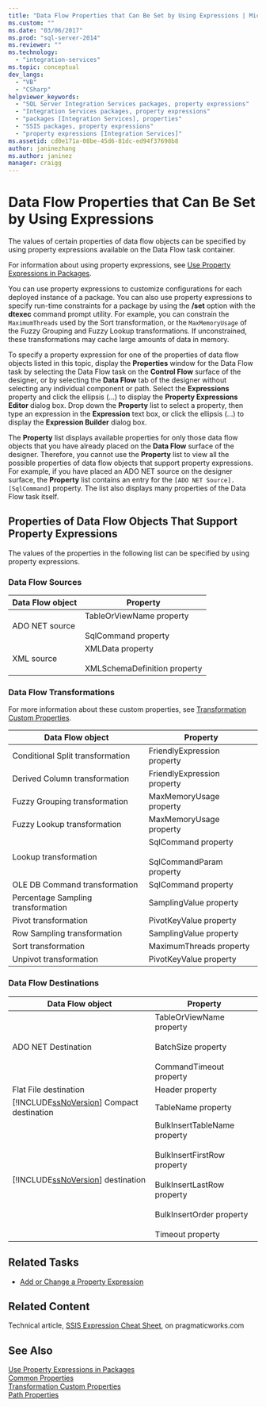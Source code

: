 ```yaml
---
title: "Data Flow Properties that Can Be Set by Using Expressions | Microsoft Docs"
ms.custom: ""
ms.date: "03/06/2017"
ms.prod: "sql-server-2014"
ms.reviewer: ""
ms.technology: 
  - "integration-services"
ms.topic: conceptual
dev_langs: 
  - "VB"
  - "CSharp"
helpviewer_keywords: 
  - "SQL Server Integration Services packages, property expressions"
  - "Integration Services packages, property expressions"
  - "packages [Integration Services], properties"
  - "SSIS packages, property expressions"
  - "property expressions [Integration Services]"
ms.assetid: cd0e171a-08be-45d6-81dc-ed94f37698b8
author: janinezhang
ms.author: janinez
manager: craigg
---
```

# Data Flow Properties that Can Be Set by Using Expressions
  The values of certain properties of data flow objects can be specified by using property expressions available on the Data Flow task container.  
  
 For information about using property expressions, see [Use Property Expressions in Packages](expressions/use-property-expressions-in-packages.md).  
  
 You can use property expressions to customize configurations for each deployed instance of a package. You can also use property expressions to specify run-time constraints for a package by using the **/set** option with the **dtexec** command prompt utility. For example, you can constrain the `MaximumThreads` used by the Sort transformation, or the `MaxMemoryUsage` of the Fuzzy Grouping and Fuzzy Lookup transformations. If unconstrained, these transformations may cache large amounts of data in memory.  
  
 To specify a property expression for one of the properties of data flow objects listed in this topic, display the **Properties** window for the Data Flow task by selecting the Data Flow task on the **Control Flow** surface of the designer, or by selecting the **Data Flow** tab of the designer without selecting any individual component or path. Select the **Expressions** property and click the ellipsis (...) to display the **Property Expressions Editor** dialog box. Drop down the **Property** list to select a property, then type an expression in the **Expression** text box, or click the ellipsis (...) to display the **Expression Builder** dialog box.  
  
 The **Property** list displays available properties for only those data flow objects that you have already placed on the **Data Flow** surface of the designer. Therefore, you cannot use the **Property** list to view all the possible properties of data flow objects that support property expressions. For example, if you have placed an ADO NET source on the designer surface, the **Property** list contains an entry for the `[ADO NET Source].[SqlCommand]` property. The list also displays many properties of the Data Flow task itself.  
  
## Properties of Data Flow Objects That Support Property Expressions  
 The values of the properties in the following list can be specified by using property expressions.  
  
### Data Flow Sources  
  
|Data Flow object|Property|  
|----------------------|--------------|  
|ADO NET source|TableOrViewName property<br /><br /> SqlCommand property|  
|XML source|XMLData property<br /><br /> XMLSchemaDefinition property|  
  
### Data Flow Transformations  
 For more information about these custom properties, see [Transformation Custom Properties](data-flow/transformations/transformation-custom-properties.md).  
  
|Data Flow object|Property|  
|----------------------|--------------|  
|Conditional Split transformation|FriendlyExpression property|  
|Derived Column transformation|FriendlyExpression property|  
|Fuzzy Grouping transformation|MaxMemoryUsage property|  
|Fuzzy Lookup transformation|MaxMemoryUsage property|  
|Lookup transformation|SqlCommand property<br /><br /> SqlCommandParam property|  
|OLE DB Command transformation|SqlCommand property|  
|Percentage Sampling transformation|SamplingValue property|  
|Pivot transformation|PivotKeyValue property|  
|Row Sampling transformation|SamplingValue property|  
|Sort transformation|MaximumThreads property|  
|Unpivot transformation|PivotKeyValue property|  
  
### Data Flow Destinations  
  
|Data Flow object|Property|  
|----------------------|--------------|  
|ADO NET Destination|TableOrViewName property<br /><br /> BatchSize property<br /><br /> CommandTimeout property|  
|Flat File destination|Header property|  
|[!INCLUDE[ssNoVersion](../includes/ssnoversion-md.md)] Compact destination|TableName property|  
|[!INCLUDE[ssNoVersion](../includes/ssnoversion-md.md)] destination|BulkInsertTableName property<br /><br /> BulkInsertFirstRow property<br /><br /> BulkInsertLastRow property<br /><br /> BulkInsertOrder property<br /><br /> Timeout property|  
  
## Related Tasks  
  
-   [Add or Change a Property Expression](expressions/add-or-change-a-property-expression.md)  
  
## Related Content  
 Technical article, [SSIS Expression Cheat Sheet](https://pragmaticworks.com/Resources/Cheat-Sheets/SSIS-Expression-Cheat-Sheet), on pragmaticworks.com  
  
## See Also  
 [Use Property Expressions in Packages](expressions/use-property-expressions-in-packages.md)   
 [Common Properties](../../2014/integration-services/common-properties.md)   
 [Transformation Custom Properties](data-flow/transformations/transformation-custom-properties.md)   
 [Path Properties](../../2014/integration-services/path-properties.md)  
  
  
